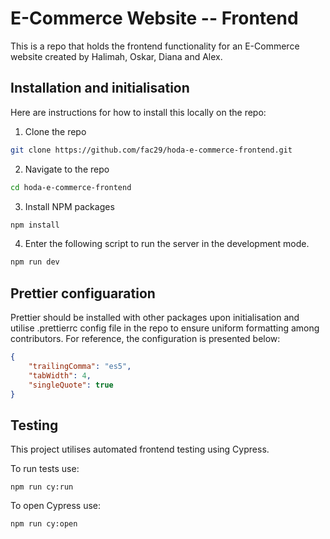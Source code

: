 # E-Commerce Website -- Frontend

This is a repo that holds the frontend functionality for an E-Commerce website created by Halimah, Oskar, Diana and Alex.

## Installation and initialisation

Here are instructions for how to install this locally on the repo:

1. Clone the repo

``` bash
git clone https://github.com/fac29/hoda-e-commerce-frontend.git
```

2. Navigate to the repo

``` bash
cd hoda-e-commerce-frontend
```

3. Install NPM packages

``` bash
npm install
```

4. Enter the following script to run the server in the development mode.

```bash
npm run dev
```
## Prettier configuaration

Prettier should be installed with other packages upon initialisation and utilise .prettierrc config file in the repo to ensure uniform formatting among contributors. For reference, the configuration is presented below:

```json
{
    "trailingComma": "es5",
    "tabWidth": 4,
    "singleQuote": true
}
```

## Testing

This project utilises automated frontend testing using Cypress.

To run tests use:

``` 
npm run cy:run
```

To open Cypress use:

```
npm run cy:open
```
